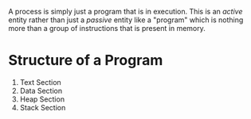 A process is simply just a program that is in execution. This is an *active* entity rather than just a *passive* entity like a "program" which is nothing more than a group of instructions that is present in memory.
# Structure of a Program
1. Text Section
2. Data Section
3. Heap Section
4. Stack Section
